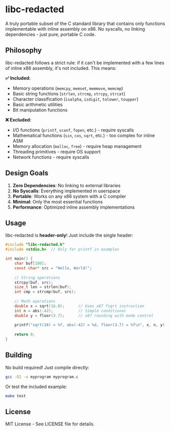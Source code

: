 # libc-redacted

A truly portable subset of the C standard library that contains only functions implementable with inline assembly on x86. No syscalls, no linking dependencies - just pure, portable C code.

## Philosophy

libc-redacted follows a strict rule: if it can't be implemented with a few lines of inline x86 assembly, it's not included. This means:

**✅ Included:**
- Memory operations (`memcpy`, `memset`, `memmove`, `memcmp`)
- Basic string functions (`strlen`, `strcmp`, `strcpy`, `strcat`)
- Character classification (`isalpha`, `isdigit`, `tolower`, `toupper`)
- Basic arithmetic utilities
- Bit manipulation functions

**❌ Excluded:**
- I/O functions (`printf`, `scanf`, `fopen`, etc.) - require syscalls
- Mathematical functions (`sin`, `cos`, `sqrt`, etc.) - too complex for inline ASM
- Memory allocation (`malloc`, `free`) - require heap management
- Threading primitives - require OS support
- Network functions - require syscalls

## Design Goals

1. **Zero Dependencies**: No linking to external libraries
2. **No Syscalls**: Everything implemented in userspace
3. **Portable**: Works on any x86 system with a C compiler
4. **Minimal**: Only the most essential functions
5. **Performance**: Optimized inline assembly implementations

## Usage

libc-redacted is **header-only**! Just include the single header:

```c
#include "libc-redacted.h"
#include <stdio.h>  // Only for printf in examples

int main() {
    char buf[100];
    const char* src = "Hello, World!";
    
    // String operations
    strcpy(buf, src);
    size_t len = strlen(buf);
    int cmp = strcmp(buf, src);
    
    // Math operations
    double x = sqrt(16.0);      // Uses x87 fsqrt instruction
    int n = abs(-42);           // Simple conditional
    double y = floor(3.7);      // x87 rounding with mode control
    
    printf("sqrt(16) = %f, abs(-42) = %d, floor(3.7) = %f\n", x, n, y);
    
    return 0;
}
```

## Building

No build required! Just compile directly:

```bash
gcc -O2 -o myprogram myprogram.c
```

Or test the included example:
```bash
make test
```

## License

MIT License - See LICENSE file for details.
